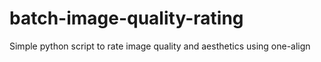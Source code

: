 # batch-image-quality-rating
Simple python script to rate image quality and aesthetics using one-align
